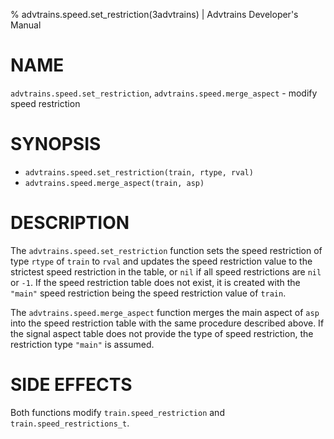 % advtrains.speed.set_restriction(3advtrains) | Advtrains Developer's Manual

# NAME
`advtrains.speed.set_restriction`, `advtrains.speed.merge_aspect` - modify speed restriction

# SYNOPSIS
* `advtrains.speed.set_restriction(train, rtype, rval)`
* `advtrains.speed.merge_aspect(train, asp)`

# DESCRIPTION

The `advtrains.speed.set_restriction` function sets the speed restriction of type `rtype` of `train` to `rval` and updates the speed restriction value to the strictest speed restriction in the table, or `nil` if all speed restrictions are `nil` or `-1`. If the speed restriction table does not exist, it is created with the `"main"` speed restriction being the speed restriction value of `train`.

The `advtrains.speed.merge_aspect` function merges the main aspect of `asp` into the speed restriction table with the same procedure described above. If the signal aspect table does not provide the type of speed restriction, the restriction type `"main"` is assumed.

# SIDE EFFECTS

Both functions modify `train.speed_restriction` and `train.speed_restrictions_t`.
